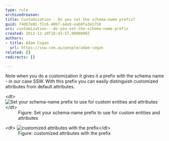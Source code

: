 ```yaml
---
type: rule
archivedreason: 
title: Customization - Do you set the schema-name prefix?
guid: 74db7e01-f2c6-40b7-a4a9-eab0fa3e1758
uri: customization---do-you-set-the-schema-name-prefix
created: 2012-12-10T18:43:57.0000000Z
authors:
- title: Adam Cogan
  url: https://ssw.com.au/people/adam-cogan
related: []
redirects: []

---
```


Note when you do a customization it gives it a prefix with the schema name - in           our case SSW. With this prefix you can easily distinguish customized attributes           from default attributes.

<!--endintro-->
<dl class="image">          &lt;dt&gt;
            <img alt="Set your schema-name prefix to use for custom entities and attributes" src="CRM_PrefixSetting.jpg">&lt;/dt&gt;
          <dd>
            Figure: Set your schema-name prefix to use for custom entities and attributes</dd>
        </dl><dl class="image">          &lt;dt&gt;
            <img alt="customized attributes with the prefix" src="CRM_Prefix.jpg">&lt;/dt&gt;
          <dd>
            Figure: customized attributes with the prefix</dd>
        </dl>
